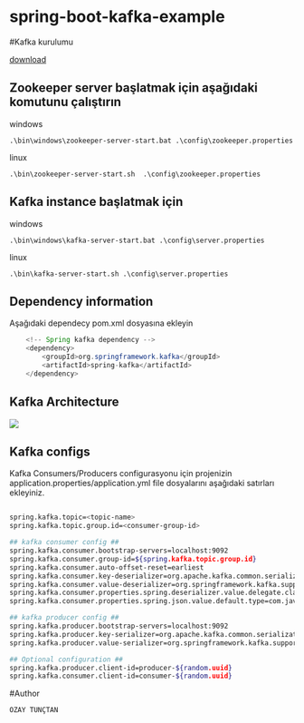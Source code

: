 # spring-boot-kafka-example

#Kafka kurulumu

<a href='https://kafka.apache.org/quickstart'>download</a>



## Zookeeper server başlatmak için aşağıdaki komutunu çalıştırın

windows

```
.\bin\windows\zookeeper-server-start.bat .\config\zookeeper.properties 

```

linux


```
.\bin\zookeeper-server-start.sh  .\config\zookeeper.properties 

```

## Kafka instance başlatmak için 

windows

```
.\bin\windows\kafka-server-start.bat .\config\server.properties 

```
linux

```
.\bin\kafka-server-start.sh .\config\server.properties 

```


## Dependency information

Aşağıdaki dependecy pom.xml dosyasına ekleyin

```java
	<!-- Spring kafka dependency -->
	<dependency>
		<groupId>org.springframework.kafka</groupId>
		<artifactId>spring-kafka</artifactId>
	</dependency>
```
## Kafka Architecture

<img src="https://upload.wikimedia.org/wikipedia/commons/thumb/6/64/Overview_of_Apache_Kafka.svg/677px-Overview_of_Apache_Kafka.svg.png">

## Kafka configs

Kafka Consumers/Producers configurasyonu için projenizin  application.properties/application.yml file 
dosyalarını aşağıdaki satırları ekleyiniz.



```bash

spring.kafka.topic=<topic-name>
spring.kafka.topic.group.id=<consumer-group-id>

## kafka consumer config ##
spring.kafka.consumer.bootstrap-servers=localhost:9092
spring.kafka.consumer.group-id=${spring.kafka.topic.group.id}
spring.kafka.consumer.auto-offset-reset=earliest
spring.kafka.consumer.key-deserializer=org.apache.kafka.common.serialization.StringDeserializer
spring.kafka.consumer.value-deserializer=org.springframework.kafka.support.serializer.ErrorHandlingDeserializer
spring.kafka.consumer.properties.spring.deserializer.value.delegate.class: org.springframework.kafka.support.serializer.JsonDeserializer
spring.kafka.consumer.properties.spring.json.value.default.type=com.java.techhub.kafka.demo.model.UserDetails

## kafka producer config ##
spring.kafka.producer.bootstrap-servers=localhost:9092
spring.kafka.producer.key-serializer=org.apache.kafka.common.serialization.StringSerializer
spring.kafka.producer.value-serializer=org.springframework.kafka.support.serializer.JsonSerializer

## Optional configuration ##
spring.kafka.producer.client-id=producer-${random.uuid}
spring.kafka.consumer.client-id=consumer-${random.uuid}

```

#Author
```java
OZAY TUNÇTAN
```